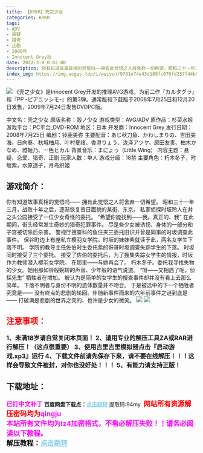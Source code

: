 ```yaml
---
title: 【KRKR】壳之少女
categories: KRKR
tags:
- ADV
- 悬疑
- 猎奇
- 正剧
- 2008年
- Innocent Grey社
date: 2022-3-9 0:02:00
description: 你有知道故事真相的觉悟吗——拥有此觉悟之人将舍弃一切希望。昭和三十一年三月，战败十年之后，逐渐恢复昔日面貌的某街、东京。私家侦探时坂玲人在井之头公园接受了一位少女奇怪的委托。
index_img: https://img.acgus.top/i/weiyun/9781e74e43d189fc070fd257f44b90457abb803545900e1580052c5502672be3024623425ab310a422397e2f710ca5a9.webp
---
```

![](https://img.acgus.top/i/weiyun/9781e74e43d189fc070fd257f44b90457abb803545900e1580052c5502672be3024623425ab310a422397e2f710ca5a9.webp)
《壳之少女》是Innocent Grey开发的推理AVG游戏，为前二作『カルタグラ』和『PP -ピアニッシモ-』的第3弹。通常版和下载版于2008年7月25日和12月20日发售，2009年7月24日发售DVDPC版。

中文名：壳之少女
原版名称：殻ノ少女
游戏类型：AVG/ADV
原作品：杉菜水姬
游戏平台：PC平台_DVD-ROM
地区：日本
开发商：Innocent Grey
发行日期：2008年7月25日
编剧：铃鹿美弥
主要配音：あじ秋刀鱼、かわしまりの、吉田美海、日向葵、秋城柚月、叶村夏绪、香澄りょう、泷泽アツヤ、原田友贵、柚木かなめ、雅姫乃、一色ヒカル
背景音乐：まにょっ（Little Wing）
内容主题：悬疑、恋爱、猎奇、正剧
玩家人数：单人
游戏分级：18禁
主要角色：朽木冬子，时坂紫，水原透子，月岛织姬

## 游戏简介：
你有知道故事真相的觉悟吗——
拥有此觉悟之人将舍弃一切希望。
昭和三十一年三月，战败十年之后，逐渐恢复昔日面貌的某街、东京。
私家侦探时坂玲人在井之头公园接受了一位少女奇怪的委托。
“希望你能找到——我。真正的、我”
在此期间，街头经常发生奇妙的猎奇犯罪事件。
尽是些少女被诱拐、身体的一部分和子宫被切除后杀害。
警视厅搜查科的鱼住夹三委托旧识并曾是同事的时坂调查此事件。
保谷町边上有座私立樱羽女学院。时坂的妹妹紫就读于此，两名女学生下落不明。
学院的教导主任佐伯时生委托紫的哥哥时坂调查失踪学生的下落。
时坂同时接受了三个委托。
接受了佐伯的委托后，为了搜集失踪女学生的情报，时坂作为教师潜入樱羽女学院。
在那里——与她再会了。
朽木冬子。委托我寻找失物的少女。她用那如铃般婉转的声音、少年般的语气说道。
“呀——又相遇了呢，侦探先生”
牺牲者在增加。
被认为是简单的女学生的搜查事件却并没有看上去那么简单。
下落不明者与身份不明的遗体数量并不吻合。
于是被选中的下一个牺牲者究竟是——
没有终点的悲剧的轮回。伴随新事件而来的六年前事件之谜到底是——
打破满是悲剧的世界之壳的、也许是少女的微笑。
![](https://img.acgus.top/i/weiyun/a8c5d9d613570a408a7cc7a8c788f1428bc1c3239e9a827b419f36a9035daea60568f646cbdf499e692596d3322666a4.webp)
![](https://img.acgus.top/i/weiyun/4db680a499677688f50ed98099f2c70c9e4e9afac11bde0b00a3d59cc56a030d2d9ada477018e8670f77385f668cf50b.webp)




## <font color=#FF0000 >注意事项：</font>
<font size=3><b>1、未满18岁请自觉关闭本页面！
2、请用专业的解压工具ZA或RAR进行解压！（这点很重要）
3、使用吉里吉里模拟器点击『启动游戏.xp3』运行
4、下载文件前请先保存下来，请不要在线解压！！！这样会导致文件被封，对你也没好处！！！
5、有能力请支持正版！</b></font>

## 下载地址：
<font color=#FF00FF size=3><b>已打中文补丁</b></font>
<b>百度网盘下载点：</b><a href="https://pan.baidu.com/s/1B2JOI2Ai_Tf232v6yk5klA?pwd=94my" style="color: #87CEEB;"><b>点击跳转</b></a> 提取码:94my
<a style="padding: 0" href="https://post.qingju.org/AD/"><img style="max-width:100%" src="https://img.acgus.top/i/2024/07/478f689b8021d8d499ab43d21acf137a.gif" alt=""></a>
<b><font color=#FF0000 size=4>网站所有资源解压密码均为</b></font><b><font color=#FF00FF size=4>qingju</font><font color=#FF0000 ></font></b><br><b><font color=#FF00FF size=4>本站所有文件均为lz4加密格式，不看必解压失败！！请务必阅读以下教程。</b></font><br><b><font color=#000 size=4>解压教程：</b><a href="https://post.qingju.org/tutorial/000/" style="color: #87CEEB;"><b>点击跳转</b></a>